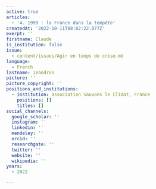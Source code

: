 ```yaml
---
active: true
articles:
  - '4. 1999 : la France dans la tempête'
createdAt: '2022-10-11T08:02:22.077Z'
exerpt: ''
firstname: Claude
is_institution: false
issue:
  - content/issues/Agir en temps de crise.md
language:
  - French
lastname: Jeandron
picture: ''
picture_copyright: ''
positions_and_institutions:
  - institution: association Sauvons le Climat, France
    positions: []
    titles: []
social_channels:
  google_scholar: ''
  instagram: ''
  linkedin: ''
  mendeley: ''
  orcid: ''
  researchgate: ''
  twitter: ''
  website: ''
  wikipedia: ''
years:
  - 2022

---
```

